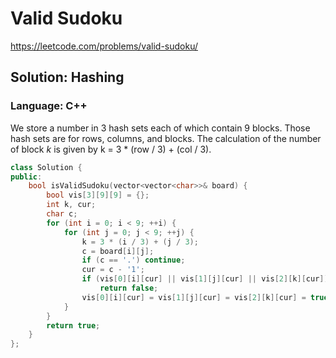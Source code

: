 # Valid Sudoku
https://leetcode.com/problems/valid-sudoku/

## Solution: Hashing
### Language: C++

We store a number in 3 hash sets each of which contain 9 blocks. Those hash sets are for rows, columns, and blocks.
The calculation of the number of block *k* is given by k = 3 * (row / 3) + (col / 3).

```c++
class Solution {
public:
    bool isValidSudoku(vector<vector<char>>& board) {
        bool vis[3][9][9] = {};
        int k, cur;
        char c;
        for (int i = 0; i < 9; ++i) {
            for (int j = 0; j < 9; ++j) {
                k = 3 * (i / 3) + (j / 3);
                c = board[i][j];
                if (c == '.') continue;
                cur = c - '1';                
                if (vis[0][i][cur] || vis[1][j][cur] || vis[2][k][cur])
                    return false;
                vis[0][i][cur] = vis[1][j][cur] = vis[2][k][cur] = true;
            }
        }
        return true;
    }
};
```

